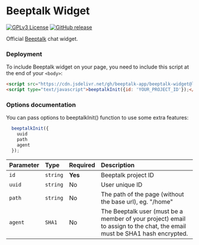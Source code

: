 
# Beeptalk Widget

[![GPLv3 License](https://img.shields.io/badge/License-GPL%20v3-yellow.svg)](https://opensource.org/licenses/) 
[![GitHub release](https://img.shields.io/badge/release-v1.0.0-green)](https://github.com/beeptalk-app/chat-embedder/releases)


Official [Beeptalk](https://beeptalk.app) chat widget.


### Deployment

To include Beeptalk widget on your page, you need to include this script at the end of your `<body>`:

```html
<script src="https://cdn.jsdelivr.net/gh/beeptalk-app/beeptalk-widget@latest/index.js"></script>
<script type="text/javascript">beeptalkInit({id: 'YOUR_PROJECT_ID'});</script>
```


### Options documentation

You can pass options to beeptalkInit() function to use some extra features:

```js
  beeptalkInit({
    uuid
    path
    agent
  });
```

| Parameter | Type     | Required      | Description                |
| :-------- | :--------- | :------------ | :----------------------- |
| `id` | `string` | **Yes** | Beeptalk project ID |
| `uuid` | `string` | No |  User unique ID |
| `path` | `string` | No |  The path of the page (without the base url), eg. "/home" |
| `agent` | `SHA1` | No |  The Beeptalk user (must be a member of your project) email to assign to the chat, the email must be SHA1 hash encrypted.  |


